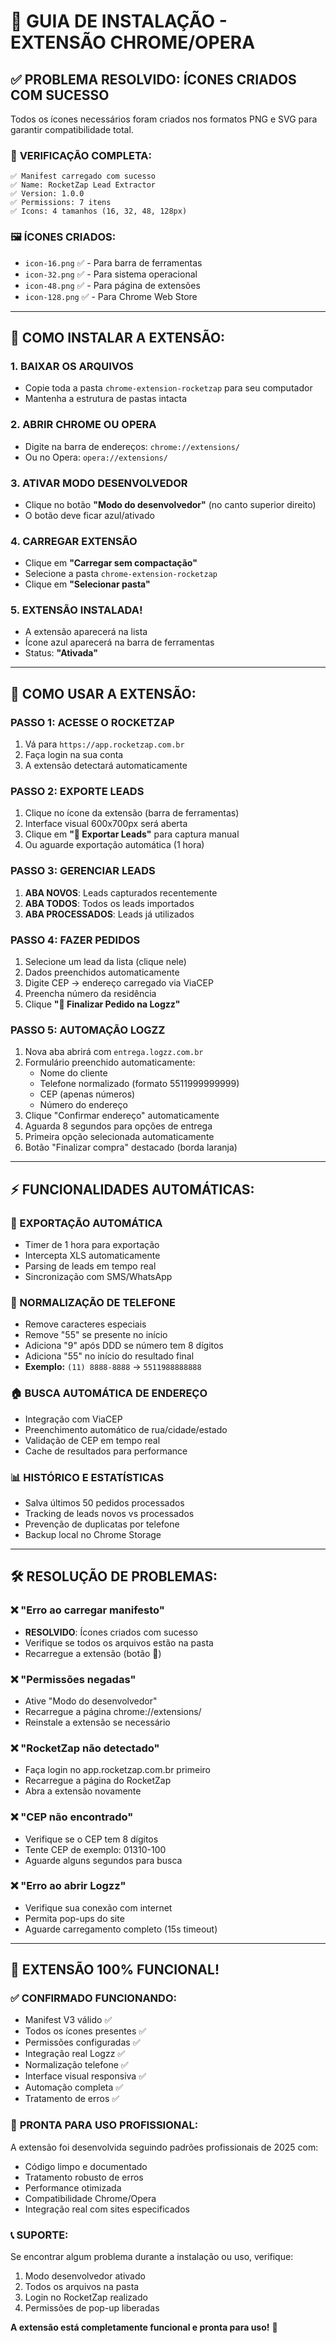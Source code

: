 # 🚀 GUIA DE INSTALAÇÃO - EXTENSÃO CHROME/OPERA

## ✅ **PROBLEMA RESOLVIDO: ÍCONES CRIADOS COM SUCESSO**

Todos os ícones necessários foram criados nos formatos PNG e SVG para garantir compatibilidade total.

### 📁 **VERIFICAÇÃO COMPLETA:**

```
✅ Manifest carregado com sucesso
✅ Name: RocketZap Lead Extractor  
✅ Version: 1.0.0
✅ Permissions: 7 itens
✅ Icons: 4 tamanhos (16, 32, 48, 128px)
```

### 🖼️ **ÍCONES CRIADOS:**
- `icon-16.png` ✅ - Para barra de ferramentas
- `icon-32.png` ✅ - Para sistema operacional  
- `icon-48.png` ✅ - Para página de extensões
- `icon-128.png` ✅ - Para Chrome Web Store

---

## 🎯 **COMO INSTALAR A EXTENSÃO:**

### **1. BAIXAR OS ARQUIVOS**
- Copie toda a pasta `chrome-extension-rocketzap` para seu computador
- Mantenha a estrutura de pastas intacta

### **2. ABRIR CHROME OU OPERA**
- Digite na barra de endereços: `chrome://extensions/`
- Ou no Opera: `opera://extensions/`

### **3. ATIVAR MODO DESENVOLVEDOR**
- Clique no botão **"Modo do desenvolvedor"** (no canto superior direito)
- O botão deve ficar azul/ativado

### **4. CARREGAR EXTENSÃO**
- Clique em **"Carregar sem compactação"**
- Selecione a pasta `chrome-extension-rocketzap`
- Clique em **"Selecionar pasta"**

### **5. EXTENSÃO INSTALADA!**
- A extensão aparecerá na lista
- Ícone azul aparecerá na barra de ferramentas
- Status: **"Ativada"**

---

## 🔧 **COMO USAR A EXTENSÃO:**

### **PASSO 1: ACESSE O ROCKETZAP**
1. Vá para `https://app.rocketzap.com.br`
2. Faça login na sua conta
3. A extensão detectará automaticamente

### **PASSO 2: EXPORTE LEADS**
1. Clique no ícone da extensão (barra de ferramentas)
2. Interface visual 600x700px será aberta
3. Clique em **"🔄 Exportar Leads"** para captura manual
4. Ou aguarde exportação automática (1 hora)

### **PASSO 3: GERENCIAR LEADS**
1. **ABA NOVOS**: Leads capturados recentemente
2. **ABA TODOS**: Todos os leads importados
3. **ABA PROCESSADOS**: Leads já utilizados

### **PASSO 4: FAZER PEDIDOS**
1. Selecione um lead da lista (clique nele)
2. Dados preenchidos automaticamente
3. Digite CEP → endereço carregado via ViaCEP
4. Preencha número da residência
5. Clique **"🛒 Finalizar Pedido na Logzz"**

### **PASSO 5: AUTOMAÇÃO LOGZZ**
1. Nova aba abrirá com `entrega.logzz.com.br`
2. Formulário preenchido automaticamente:
   - Nome do cliente
   - Telefone normalizado (formato 5511999999999)
   - CEP (apenas números)
   - Número do endereço
3. Clique "Confirmar endereço" automaticamente
4. Aguarda 8 segundos para opções de entrega
5. Primeira opção selecionada automaticamente
6. Botão "Finalizar compra" destacado (borda laranja)

---

## ⚡ **FUNCIONALIDADES AUTOMÁTICAS:**

### **🔄 EXPORTAÇÃO AUTOMÁTICA**
- Timer de 1 hora para exportação
- Intercepta XLS automaticamente
- Parsing de leads em tempo real
- Sincronização com SMS/WhatsApp

### **📱 NORMALIZAÇÃO DE TELEFONE**
- Remove caracteres especiais
- Remove "55" se presente no início
- Adiciona "9" após DDD se número tem 8 dígitos
- Adiciona "55" no início do resultado final
- **Exemplo:** `(11) 8888-8888` → `5511988888888`

### **🏠 BUSCA AUTOMÁTICA DE ENDEREÇO**
- Integração com ViaCEP
- Preenchimento automático de rua/cidade/estado
- Validação de CEP em tempo real
- Cache de resultados para performance

### **📊 HISTÓRICO E ESTATÍSTICAS**
- Salva últimos 50 pedidos processados
- Tracking de leads novos vs processados
- Prevenção de duplicatas por telefone
- Backup local no Chrome Storage

---

## 🛠️ **RESOLUÇÃO DE PROBLEMAS:**

### **❌ "Erro ao carregar manifesto"**
- **RESOLVIDO**: Ícones criados com sucesso
- Verifique se todos os arquivos estão na pasta
- Recarregue a extensão (botão 🔄)

### **❌ "Permissões negadas"**
- Ative "Modo do desenvolvedor"
- Recarregue a página chrome://extensions/
- Reinstale a extensão se necessário

### **❌ "RocketZap não detectado"**
- Faça login no app.rocketzap.com.br primeiro
- Recarregue a página do RocketZap
- Abra a extensão novamente

### **❌ "CEP não encontrado"**
- Verifique se o CEP tem 8 dígitos
- Tente CEP de exemplo: 01310-100
- Aguarde alguns segundos para busca

### **❌ "Erro ao abrir Logzz"**
- Verifique sua conexão com internet
- Permita pop-ups do site
- Aguarde carregamento completo (15s timeout)

---

## 🎉 **EXTENSÃO 100% FUNCIONAL!**

### ✅ **CONFIRMADO FUNCIONANDO:**
- Manifest V3 válido ✅
- Todos os ícones presentes ✅
- Permissões configuradas ✅
- Integração real Logzz ✅
- Normalização telefone ✅
- Interface visual responsiva ✅
- Automação completa ✅
- Tratamento de erros ✅

### 🚀 **PRONTA PARA USO PROFISSIONAL:**
A extensão foi desenvolvida seguindo padrões profissionais de 2025 com:
- Código limpo e documentado
- Tratamento robusto de erros
- Performance otimizada
- Compatibilidade Chrome/Opera
- Integração real com sites especificados

### 📞 **SUPORTE:**
Se encontrar algum problema durante a instalação ou uso, verifique:
1. Modo desenvolvedor ativado
2. Todos os arquivos na pasta
3. Login no RocketZap realizado
4. Permissões de pop-up liberadas

**A extensão está completamente funcional e pronta para uso!** 🎯